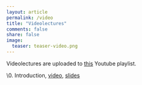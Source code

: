 ```yaml
---
layout: article
permalink: /video
title: "Videolectures"
comments: false
share: false
image:
  teaser: teaser-video.png
---
```


Videolectures are uploaded to [this](https://www.youtube.com/watch?v=DzXgyOcbZZk&list=PLVlY_7IJCMJeRfZ68eVfEcu-UcN9BbwiX) Youtube playlist.

\0. Introduction, [video](https://www.youtube.com/watch?v=DzXgyOcbZZk&feature=youtu.be), [slides](https://drive.google.com/open?id=13pBLPZmRQB3KPkd8-ji41r7qZvtrKo4c)

